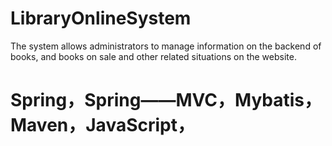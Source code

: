 # LibraryOnlineSystem
The system allows administrators to manage information on the backend of books, and books on sale and other related situations on the website.
# Spring，Spring——MVC，Mybatis，Maven，JavaScript，
